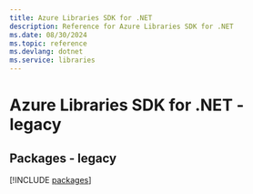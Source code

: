 ```yaml
---
title: Azure Libraries SDK for .NET
description: Reference for Azure Libraries SDK for .NET
ms.date: 08/30/2024
ms.topic: reference
ms.devlang: dotnet
ms.service: libraries
---
```

# Azure Libraries SDK for .NET - legacy
## Packages - legacy
[!INCLUDE [packages](libraries-index.md)]